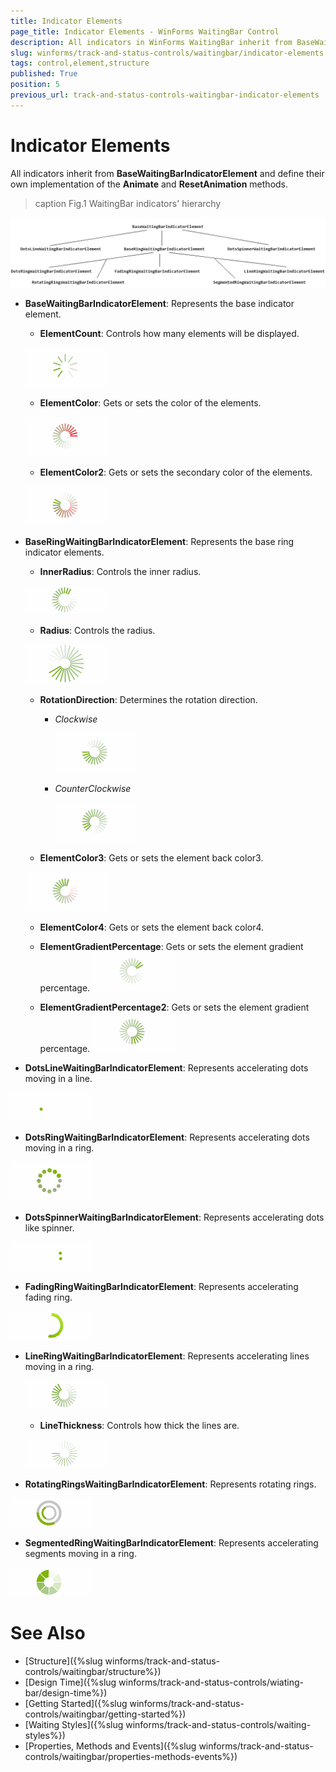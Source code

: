 ```yaml
---
title: Indicator Elements
page_title: Indicator Elements - WinForms WaitingBar Control
description: All indicators in WinForms WaitingBar inherit from BaseWaitingBarIndicatorElement and define their own implementation of the Animate and ResetAnimation methods. 
slug: winforms/track-and-status-controls/waitingbar/indicator-elements
tags: control,element,structure
published: True
position: 5
previous_url: track-and-status-controls-waitingbar-indicator-elements
---
```


# Indicator Elements

All indicators inherit from __BaseWaitingBarIndicatorElement__ and define their own implementation of the __Animate__ and __ResetAnimation__ methods. 

>caption Fig.1 WaitingBar indicators' hierarchy

![track-and-status-controls-waiting-bar-indicator-elements 012](images/track-and-status-controls-waiting-bar-indicator-elements014.png) 

* __BaseWaitingBarIndicatorElement__: Represents the base indicator element.
	* __ElementCount__: Controls how many elements will be displayed.
	
	![track-and-status-controls-waiting-bar-indicator-elements 012](images/track-and-status-controls-waiting-bar-indicator-elements013.gif) 
	
	* __ElementColor__: Gets or sets the color of the elements.
	
	![track-and-status-controls-waiting-bar-indicator-elements 015](images/track-and-status-controls-waiting-bar-indicator-elements015.gif)

	* __ElementColor2__: Gets or sets the secondary color of the elements.
	
	![track-and-status-controls-waiting-bar-indicator-elements 016](images/track-and-status-controls-waiting-bar-indicator-elements016.gif)

* __BaseRingWaitingBarIndicatorElement__: Represents the base ring indicator elements.
	* __InnerRadius__: Controls the inner radius.
	
	![track-and-status-controls-waiting-bar-indicator-elements 009](images/track-and-status-controls-waiting-bar-indicator-elements009.gif) 
	* __Radius__: Controls the radius.
	
	![track-and-status-controls-waiting-bar-indicator-elements 010](images/track-and-status-controls-waiting-bar-indicator-elements010.gif) 
	* __RotationDirection__: Determines the rotation direction.
		* *Clockwise*	 
		
			![track-and-status-controls-waiting-bar-indicator-elements 011](images/track-and-status-controls-waiting-bar-indicator-elements011.gif) 
		* *CounterClockwise*	
		
		 	![track-and-status-controls-waiting-bar-indicator-elements 012](images/track-and-status-controls-waiting-bar-indicator-elements012.gif) 

	* __ElementColor3__: Gets or sets the element back color3.
	
	![track-and-status-controls-waiting-bar-indicator-elements 017](images/track-and-status-controls-waiting-bar-indicator-elements017.gif)

	* __ElementColor4__: Gets or sets the element back color4.

	* __ElementGradientPercentage__: Gets or sets the element gradient percentage.
	![track-and-status-controls-waiting-bar-indicator-elements 018](images/track-and-status-controls-waiting-bar-indicator-elements018.gif)

	* __ElementGradientPercentage2__: Gets or sets the element gradient percentage.
	![track-and-status-controls-waiting-bar-indicator-elements 019](images/track-and-status-controls-waiting-bar-indicator-elements019.gif)

* __DotsLineWaitingBarIndicatorElement__: Represents accelerating dots moving in a line.

![track-and-status-controls-waiting-bar-indicator-elements 001](images/track-and-status-controls-waiting-bar-indicator-elements001.gif)

* __DotsRingWaitingBarIndicatorElement__: Represents accelerating dots moving in a ring.

![track-and-status-controls-waiting-bar-indicator-elements 002](images/track-and-status-controls-waiting-bar-indicator-elements002.gif)

* __DotsSpinnerWaitingBarIndicatorElement__: Represents accelerating dots like spinner.

![track-and-status-controls-waiting-bar-indicator-elements 003](images/track-and-status-controls-waiting-bar-indicator-elements003.gif)

* __FadingRingWaitingBarIndicatorElement__: Represents accelerating fading ring.

![track-and-status-controls-waiting-bar-indicator-elements 004](images/track-and-status-controls-waiting-bar-indicator-elements004.gif)

* __LineRingWaitingBarIndicatorElement__: Represents accelerating lines moving in a ring.

	![track-and-status-controls-waiting-bar-indicator-elements 005](images/track-and-status-controls-waiting-bar-indicator-elements005.gif) 

	* __LineThickness__: Controls how thick the lines are.
	
	![track-and-status-controls-waiting-bar-indicator-elements 008](images/track-and-status-controls-waiting-bar-indicator-elements008.gif) 

* __RotatingRingsWaitingBarIndicatorElement__: Represents rotating rings.

![track-and-status-controls-waiting-bar-indicator-elements 007](images/track-and-status-controls-waiting-bar-indicator-elements007.gif)

* __SegmentedRingWaitingBarIndicatorElement__: Represents accelerating segments moving in a ring.

![track-and-status-controls-waiting-bar-indicator-elements 006](images/track-and-status-controls-waiting-bar-indicator-elements006.gif)
   
# See Also

* [Structure]({%slug winforms/track-and-status-controls/waitingbar/structure%})	
* [Design Time]({%slug winforms/track-and-status-controls/wiating-bar/design-time%})
* [Getting Started]({%slug winforms/track-and-status-controls/waitingbar/getting-started%})	
* [Waiting Styles]({%slug winforms/track-and-status-controls/waiting-styles%})	
* [Properties, Methods and Events]({%slug winforms/track-and-status-controls/waitingbar/properties-methods-events%})	